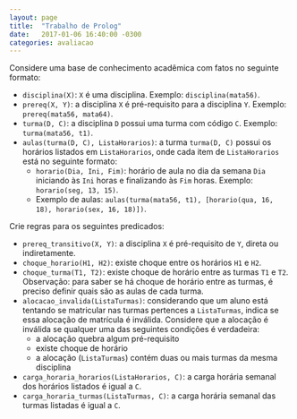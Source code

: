 ```yaml
---
layout: page
title:  "Trabalho de Prolog"
date:   2017-01-06 16:40:00 -0300
categories: avaliacao
---
```


Considere uma base de conhecimento acadêmica com fatos no seguinte formato:

- `disciplina(X)`: `X` é uma disciplina. Exemplo: `disciplina(mata56)`.
- `prereq(X, Y)`: a disciplina `X` é pré-requisito para a disciplina `Y`. Exemplo: `prereq(mata56, mata64)`.
- `turma(D, C)`: a disciplina `D` possui uma turma com código `C`. Exemplo: `turma(mata56, t1)`.
- `aulas(turma(D, C), ListaHorarios)`: a turma `turma(D, C)` possui os horários listados em `ListaHorarios`, onde cada item de `ListaHorarios` está no seguinte formato:
    - `horario(Dia, Ini, Fim)`: horário de aula no dia da semana `Dia` iniciando às `Ini` horas e finalizando às `Fim` horas. Exemplo: `horario(seg, 13, 15)`.
    - Exemplo de aulas: `aulas(turma(mata56, t1), [horario(qua, 16, 18), horario(sex, 16, 18)])`.

Crie regras para os seguintes predicados:

- `prereq_transitivo(X, Y)`: a disciplina `X` é pré-requisito de `Y`, direta ou indiretamente.
- `choque_horario(H1, H2)`: existe choque entre os horários `H1` e `H2`.
- `choque_turma(T1, T2)`: existe choque de horário entre as turmas `T1` e `T2`. Observação: para saber se há choque de horário entre as turmas, é preciso definir quais são as aulas de cada turma.
- `alocacao_invalida(ListaTurmas)`: considerando que um aluno está tentando se matricular nas turmas pertences a `ListaTurmas`, indica se essa alocação de matrícula é inválida. Considere que a alocação é inválida se qualquer uma das seguintes condições é verdadeira:
    - a alocação quebra algum pré-requisito
    - existe choque de horário
    - a alocação (`ListaTurmas`) contém duas ou mais turmas da mesma disciplina
- `carga_horaria_horarios(ListaHorarios, C)`: a carga horária semanal dos horários listados é igual a `C`.
- `carga_horaria_turmas(ListaTurmas, C)`: a carga horária semanal das turmas listadas é igual a `C`.

